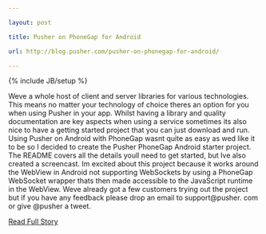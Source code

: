 ---
layout: post
title: Pusher on PhoneGap for Android
url: http://blog.pusher.com/pusher-on-phonegap-for-android/
---
{% include JB/setup %}
<p>  Weve a whole host of client and server libraries for various technologies.  This means no matter your technology of choice theres an option for you when using Pusher in your app.  Whilst having a library and quality documentation are key aspects when using a service sometimes its also nice to have a getting started project that you can just download and run.  Using Pusher on Android with PhoneGap wasnt quite as easy as wed like it to be so I decided to create the Pusher PhoneGap Android starter project.  The README covers all the details youll need to get started, but Ive also created a screencast.  Im excited about this project because it works around the WebView in Android not supporting WebSockets by using a PhoneGap WebSocket wrapper thats then made accessible to the JavaScript runtime in the WebView.  Weve already got a few customers trying out the project but if you have any feedback please drop an email to support@pusher.  com or give @pusher a tweet.<br />
<p><a href="http://blog.pusher.com/pusher-on-phonegap-for-android/">Read Full Story</a></p>
